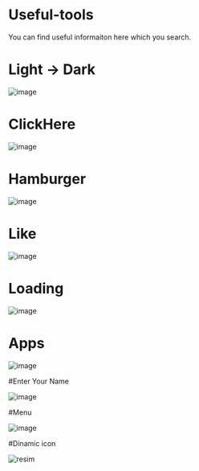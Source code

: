 # Useful-tools
You can find useful informaiton here which you search.

# Light -> Dark

![image](https://github.com/Umudvarr/Useful-tools/assets/126266744/1a63f47a-d7ec-4291-8e2f-1b5285e798fb)

# ClickHere

![image](https://github.com/Umudvarr/Useful-tools/assets/126266744/f48ed023-7d1d-49e1-b7e6-e3a1200c5821)

# Hamburger

![image](https://github.com/Umudvarr/Useful-tools/assets/126266744/4388429a-78dc-4bcd-9bd8-4bdebc482989)

# Like

![image](https://github.com/Umudvarr/Useful-tools/assets/126266744/23ca236e-be98-4ac4-8ed6-5bce08556952)

# Loading

![image](https://github.com/Umudvarr/Useful-tools/assets/126266744/41ecb228-3e89-48fa-88b5-6e1a2fba37a9)

# Apps

![image](https://github.com/Umudvarr/Useful-tools/assets/126266744/b86602f5-66cf-4955-beeb-152e05133d51)

#Enter Your Name

![image](https://github.com/Umudvarr/Useful-tools/assets/126266744/4df36af4-c239-430e-9352-0a6ee9c3721d)

#Menu

![image](https://github.com/Umudvarr/Useful-tools/assets/126266744/57273018-0fe5-4f38-9504-3301e5df4143)

#Dinamic icon

![resim](https://github.com/Umudvarr/Useful-tools/assets/126266744/a7990c7b-d18b-4fab-a211-e053b085f801)
